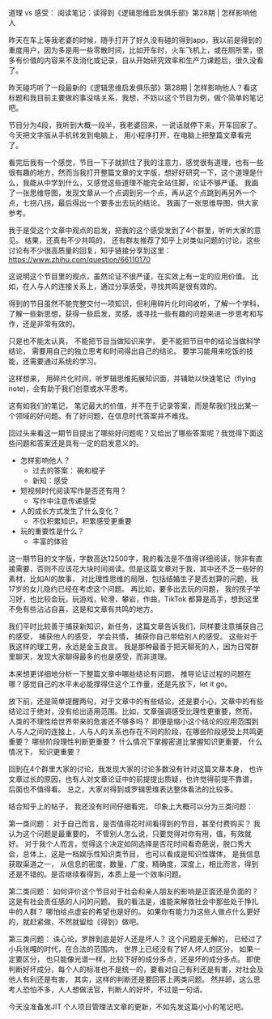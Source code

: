 道理 vs 感受： 阅读笔记：读得到《逻辑思维启发俱乐部》第28期 | 怎样影响他人

昨天在车上等我老婆的时候，随手打开了好久没有碰的得到app，我以前是得到的重度用户，因为多是用一些零散时间，比如开车时，火车飞机上，或在厕所里，很多有价值的内容来不及消化或记录，自从开始研究效率和生产力课题后，很久没看了。 

昨天碰巧听了一段最新的《逻辑思维启发俱乐部》第28期 | 怎样影响他人？看这标题和我目前主要做的事没啥关系，我想，不妨以这个节目为例，做个简单的笔记吧。 

节目分为4段，我听到大概一段半，我老婆回来，一说话就停下来，开车回家了。 今天把文字版从手机转发到电脑上， 用小程序打开，在电脑上把整篇文章看完了。 

看完后我有一个感觉，节目一下子就抓住了我的注意力，感觉很有道理，也有一些很有趣的地方，然而当我打开整篇文章的文字版，想好好研究一下，这个道理是什么，我能从中学到什么，又感觉这些道理不能完全站住脚，论证不够严谨。 我画了一张思维导图，发现文章从一个点调到另一个点，再从这个点跳到再另外一个点，七拐八拐，最后得出一个要多出去玩的结论。 我画了一张思维导图，供大家参考。

我于是受这个文章中观点的启发，把我的这个感受发到了4个群里，听听大家的意见。 结果，还真有不少共鸣的， 还有群友推荐了知乎上对类似问题的讨论，这些讨论有不少很高质量的回复，知乎链接分享到这里：https://www.zhihu.com/question/66110170 

这说明这个节目里的观点，虽然论证不很严谨，在实效上有一定的应用价值。 比如，在人与人的连接关系上，通过分享感受，寻找共鸣是很有效的。

得到的节目虽然不能完整交付一项知识，但利用碎片化时间收听，了解一个学科，了解一些新思想，获得一些启发，灵感，或寻找一些有趣的问题来进一步思考和写作，还是非常有效的。

只是也不能太认真， 不能把节目当做知识来学， 更不能把节目中的结论当做科学结论， 需要用自己的独立思考和时间得出自己的结论。 要学习能用来吃饭的技能，还需要通过系统的学习。 

这样想来， 用碎片化时间，听罗辑思维拓展知识面，并辅助以快速笔记（flying note)，会有助于我们创意或水平思考。 

这有如我们的笔记， 笔记最大的价值，并不在于记录答案，而是帮我们找出某一个领域的好问题。有了好问题，在信息时代答案并不难找。 

回过头来看这一期节目提出了哪些好问题呢？又给出了哪些答案呢？我觉得下面这些问题和答案还是具有一定的启发意义的。

- 怎样影响他人？ 
  - 过去的答案： 碗和棍子
  - 新知：感受
- 短视频时代阅读写作是否还有用？
  - 写作中注意传递感受
- 人的成长方式发生了什么变化？
  - 不仅积累知识，积累感受更重要
- 玩的重要性是什么？
  - 丰富的体验

这一期节目的文字版，字数高达12500字，我的看法是不值得详细阅读，除非有直接需要，否则不应该花大块时间阅读。但是这篇文章对于我，其中还不乏一些好的素材，比如AI的故事， 对比理性思维的局限，包括结婚生子是否划算的问题，我17岁的女儿隐约已经在考虑这个问题。 再比如，要多出去玩的问题， 我的孩子学习好，也比较会玩，玩游戏，轮滑，攀岩，作曲，TikTok 都算是高手，想到这里不免有些沾沾自喜，这是和文章有共鸣的地方。 

我们平时比较善于捕获新知识，新任务，这篇文章告诉我们，同样要注意捕获自己的感受， 捕获他人的感受， 学会共情， 捕获你自己带给别人的感受。 这些对于我这样的理工男，永远是金玉良言。 我是那种最善于把天聊死的人，因为日常群里聊天，发现大家聊得最多的也是感受，而非道理。

本来想更详细地分析一下整篇文章中哪些结论有问题， 推导论证过程的问题在哪？感觉自己的水平未必能撑得住这个工作量，还是先放下，let it go。 

放下前，还是简单提醒两句，对于文章中的有些结论，还是要小心，文章中的有些结论过于绝对，没有给出适用范围。比如，文章强调感受比理性更重要，然而， 人类的不理性给世界带来的危害还不够多吗？ 即便是缩小这个结论的应用范围到人与人之间的连接上，人与人的关系也存在不同的阶段，在哪些阶段感受上共鸣更重要？ 哪些阶段理性判断更重要？ 什么情况下掌握密道比掌握知识更重要， 什么情况下， 知识更重要？  

回到在4个群里大家的讨论，我发现大家的讨论多数没有针对这篇文章本身， 也许文章过长的原因，也有人对文章论证中的前提提出质疑，也许觉得前提不靠谱， 后面也不值得看。 总之，大家对得到或罗辑思维表达整体看法的比较多。

结合知乎上的帖子， 我还没有时间仔细看完， 印象上大概可以分为三类问题： 

第一类问题： 对于自己而言，是否值得花时间看得到的节目，甚至付费购买？ 我认为这个问题是最重要的， 不管别人怎么说，只要觉得对你有用，值，有效就好。 对于我个人而言，觉得这个决定如同选择是否花时间看奇葩说，脱口秀大会，总体上，这是一档娱乐性知识类节目， 也可以看成是知识性媒体， 是我信息获取渠道之一， 从信息的密度，数量，广度，精确度，深度上，相比而言，得到还是不错的。是否继续看得到，本质上是一个效率问题。 

第二类问题： 如何评价这个节目对于社会和亲人朋友的影响是正面还是负面的？ 这是有社会责任感的人问的问题。 我的看法是，谁能来解救社会中那些处于挣扎中的人群？ 哪怕给点虚妄的希望也是好的。 如果你有能力为这些人做点什么更好的，就赶紧做，不然就留给《得到》做吧。 

第三类问题： 诛心论，罗胖到底是好人还是坏人？ 这个问题是无解的， 已经过了小兵张嘎的时代，在合法的范围内， 世界上已经没有了好人坏人的区分， 如果一定要区分， 也只能像光谱一样，比较下好的成分多点，还是坏的成分多点。 即使判断好坏成分，每个人的标准也不是统一的，要看对自己有利还是有害，对社会及他人有利还是有害， 其实，这样的判断还是要回答上两类问题。 然并卵，这么思考人恐怕不多，人人想做法官，判断人的好坏，不过是一句话。 

今天没准备发JIT 个人项目管理法文章的更新，不如先发这篇小小的笔记吧。 



